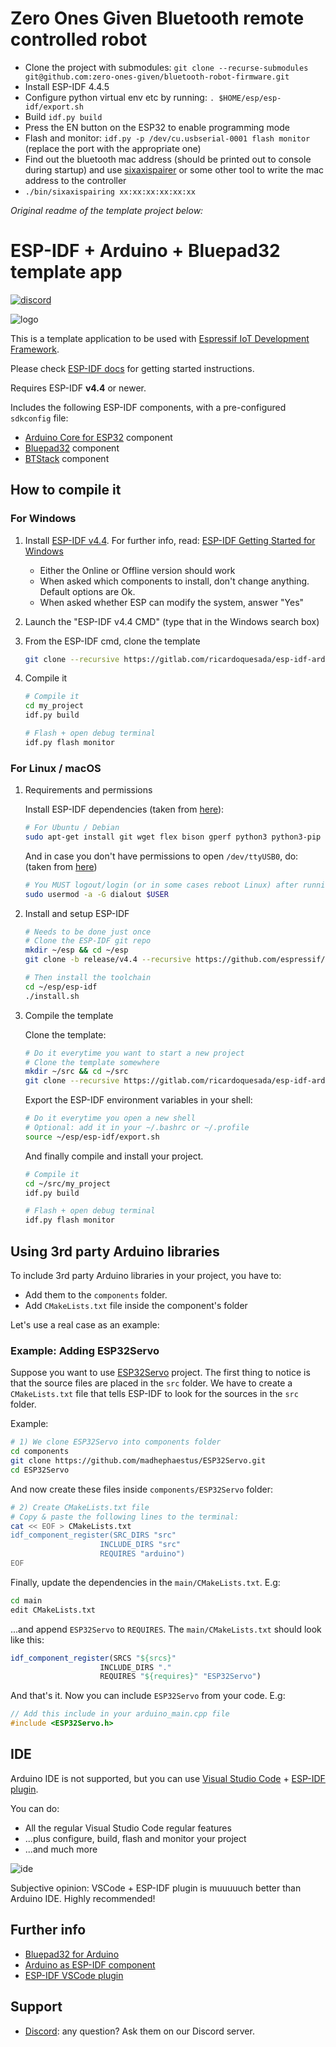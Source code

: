 # Zero Ones Given Bluetooth remote controlled robot

- Clone the project with submodules: `git clone --recurse-submodules git@github.com:zero-ones-given/bluetooth-robot-firmware.git`
- Install ESP-IDF 4.4.5
- Configure python virtual env etc by running: `. $HOME/esp/esp-idf/export.sh`
- Build `idf.py build`
- Press the EN button on the ESP32 to enable programming mode
- Flash and monitor: `idf.py -p /dev/cu.usbserial-0001 flash monitor` (replace the port with the appropriate one)
- Find out the bluetooth mac address (should be printed out to console during startup) and use [sixaxispairer](https://github.com/user-none/sixaxispairer) or some other tool to write the mac address to the controller
- `./bin/sixaxispairing xx:xx:xx:xx:xx:xx`

*Original readme of the template project below:*

# ESP-IDF + Arduino + Bluepad32 template app

[![discord](https://img.shields.io/discord/775177861665521725.svg)](https://discord.gg/r5aMn6Cw5q)

![logo](https://gitlab.com/ricardoquesada/bluepad32-arduino/-/raw/main/img/bluepad32-arduino-logo.png)

This is a template application to be used with [Espressif IoT Development Framework](https://github.com/espressif/esp-idf).

Please check [ESP-IDF docs](https://docs.espressif.com/projects/esp-idf/en/latest/get-started/index.html) for getting started instructions.

Requires ESP-IDF **v4.4** or newer.

Includes the following ESP-IDF components, with a pre-configured `sdkconfig` file:

* [Arduino Core for ESP32](https://github.com/espressif/arduino-esp32) component
* [Bluepad32](https://gitlab.com/ricardoquesada/bluepad32/) component
* [BTStack](https://github.com/bluekitchen/btstack) component

## How to compile it

### For Windows

1. Install [ESP-IDF v4.4][esp-idf-windows-installer]. For further info, read: [ESP-IDF Getting Started for Windows][esp-idf-windows-setup]

   * Either the Online or Offline version should work
   * When asked which components to install, don't change anything. Default options are Ok.
   * When asked whether ESP can modify the system, answer "Yes"

2. Launch the "ESP-IDF v4.4 CMD" (type that in the Windows search box)

3. From the ESP-IDF cmd, clone the template

   ```sh
   git clone --recursive https://gitlab.com/ricardoquesada/esp-idf-arduino-bluepad32-template.git my_project
   ```

4. Compile it

    ```sh
    # Compile it
    cd my_project
    idf.py build

    # Flash + open debug terminal
    idf.py flash monitor
    ```

[esp-idf-windows-setup]: https://docs.espressif.com/projects/esp-idf/en/latest/esp32/get-started/windows-setup.html
[esp-idf-windows-installer]: https://dl.espressif.com/dl/esp-idf/?idf=4.4

### For Linux / macOS

1. Requirements and permissions

    Install ESP-IDF dependencies (taken from [here][toolchain-deps]):

    ```sh
    # For Ubuntu / Debian
    sudo apt-get install git wget flex bison gperf python3 python3-pip python3-setuptools cmake ninja-build ccache libffi-dev libssl-dev dfu-util libusb-1.0-0
    ```

    And in case you don't have permissions to open `/dev/ttyUSB0`, do:
    (taken from [here][ttyusb0])

    ```sh
    # You MUST logout/login (or in some cases reboot Linux) after running this command
    sudo usermod -a -G dialout $USER
    ```

2. Install and setup ESP-IDF

    ```sh
    # Needs to be done just once
    # Clone the ESP-IDF git repo
    mkdir ~/esp && cd ~/esp
    git clone -b release/v4.4 --recursive https://github.com/espressif/esp-idf.git

    # Then install the toolchain
    cd ~/esp/esp-idf
    ./install.sh
    ```

3. Compile the template

    Clone the template:

    ```sh
    # Do it everytime you want to start a new project
    # Clone the template somewhere
    mkdir ~/src && cd ~/src
    git clone --recursive https://gitlab.com/ricardoquesada/esp-idf-arduino-bluepad32-template.git my_project
    ```

    Export the ESP-IDF environment variables in your shell:

    ```sh
    # Do it everytime you open a new shell
    # Optional: add it in your ~/.bashrc or ~/.profile
    source ~/esp/esp-idf/export.sh
    ```

    And finally compile and install your project.

    ```sh
    # Compile it
    cd ~/src/my_project
    idf.py build

    # Flash + open debug terminal
    idf.py flash monitor
    ```

[toolchain-deps]: https://docs.espressif.com/projects/esp-idf/en/latest/esp32/get-started/linux-setup.html
[ttyusb0]: https://docs.espressif.com/projects/esp-idf/en/latest/esp32/get-started/establish-serial-connection.html#linux-dialout-group

## Using 3rd party Arduino libraries

To include 3rd party Arduino libraries in your project, you have to:

* Add them to the `components` folder.
* Add `CMakeLists.txt` file inside the component's folder

Let's use a real case as an example:

### Example: Adding ESP32Servo

Suppose you want to use [ESP32Servo] project. The first thing to notice is that the source files are placed
in the `src` folder.  We have to create a `CMakeLists.txt` file that tells ESP-IDF to look for the sources
in the `src` folder.

Example:

```sh
# 1) We clone ESP32Servo into components folder
cd components
git clone https://github.com/madhephaestus/ESP32Servo.git
cd ESP32Servo
```

And now create these files inside `components/ESP32Servo` folder:

```sh
# 2) Create CMakeLists.txt file
# Copy & paste the following lines to the terminal:
cat << EOF > CMakeLists.txt
idf_component_register(SRC_DIRS "src"
                    INCLUDE_DIRS "src"
                    REQUIRES "arduino")
EOF
```

Finally, update the dependencies in the `main/CMakeLists.txt`. E.g:

```sh
cd main
edit CMakeLists.txt
```

...and append `ESP32Servo` to `REQUIRES`. The `main/CMakeLists.txt` should look like this:

```cmake
idf_component_register(SRCS "${srcs}"
                    INCLUDE_DIRS "."
                    REQUIRES "${requires}" "ESP32Servo")
```

And that's it. Now you can include `ESP32Servo` from your code. E.g:

```cpp
// Add this include in your arduino_main.cpp file
#include <ESP32Servo.h>
```

[esp32servo]: https://github.com/madhephaestus/ESP32Servo.git

## IDE

Arduino IDE is not supported, but you can use [Visual Studio Code][vscode] + [ESP-IDF plugin][esp-idf-plugin].

You can do:

* All the regular Visual Studio Code regular features
* ...plus configure, build, flash and monitor your project
* ...and much more

![ide](https://lh3.googleusercontent.com/pw/AM-JKLUxjqUhU2tM-bKw3togS3gTkBdtmi40kqW2c2KieAybnD770I3pdaLnFU7a-sM7dUUGmcWpigvElc1fGo1J-5bJlVdbg8HOJZKbUXo6A_IqIvUGEK6GtwxqNy5EFJmijrBnB_aQhd_fi3GQnXZ1V7WYvw=-no)

Subjective opinion: VSCode + ESP-IDF plugin is muuuuuch better than Arduino IDE. Highly recommended!

[vscode]: https://code.visualstudio.com/
[esp-idf-plugin]: https://docs.espressif.com/projects/esp-idf/en/latest/esp32/get-started/vscode-setup.html

## Further info

* [Bluepad32 for Arduino](https://gitlab.com/ricardoquesada/bluepad32/-/blob/main/docs/plat_arduino.md)
* [Arduino as ESP-IDF component](https://docs.espressif.com/projects/arduino-esp32/en/latest/esp-idf_component.html)
* [ESP-IDF VSCode plugin](https://docs.espressif.com/projects/esp-idf/en/latest/esp32/get-started/vscode-setup.html)

## Support

* [Discord][discord]: any question? Ask them on our Discord server.

[discord]: https://discord.gg/r5aMn6Cw5q
